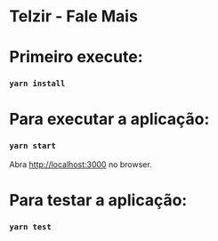 # Telzir - Fale Mais

# Primeiro execute:

### `yarn install`

# Para executar a aplicação:

### `yarn start`

Abra [http://localhost:3000](http://localhost:3000) no browser.

# Para testar a aplicação:

### `yarn test`


